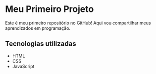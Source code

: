 # Meu Primeiro Projeto
Este é meu primeiro repositório no GitHub! Aqui vou compartilhar meus aprendizados em programação.

## Tecnologias utilizadas
- HTML
- CSS
- JavaScript
